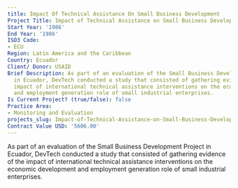 ```yaml
---
title: Impact Of Technical Assistance On Small Business Development
Project Title: Impact of Technical Assistance on Small Business Development
Start Year: '1986'
End Year: '1986'
ISO3 Code:
- ECU
Region: Latin America and the Caribbean
Country: Ecuador
Client/ Donor: USAID
Brief Description: As part of an evaluation of the Small Business Development Project
  in Ecuador, DevTech conducted a study that consisted of gathering evidence of the
  impact of international technical assistance interventions on the economic development
  and employment generation role of small industrial enterprises.
Is Current Project? (true/false): false
Practice Area:
- Monitoring and Evaluation
projects_slug: Impact-of-Technical-Assistance-on-Small-Business-Development
Contract Value USD: '5606.00'
---
```


As part of an evaluation of the Small Business Development Project in Ecuador, DevTech conducted a study that consisted of gathering evidence of the impact of international technical assistance interventions on the economic development and employment generation role of small industrial enterprises.